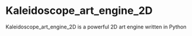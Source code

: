# Kaleidoscope_art_engine_2D

Kaleidoscope_art_engine_2D is a powerful 2D art engine written in Python

